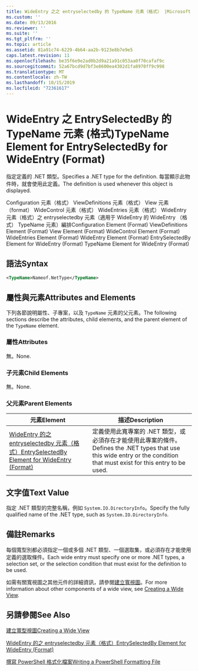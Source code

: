 ```yaml
---
title: WideEntry 之之 entryselectedby 的 TypeName 元素（格式） |Microsoft Docs
ms.custom: ''
ms.date: 09/13/2016
ms.reviewer: ''
ms.suite: ''
ms.tgt_pltfrm: ''
ms.topic: article
ms.assetid: 81a91c74-6229-4b64-aa2b-9123e8b7e9e5
caps.latest.revision: 11
ms.openlocfilehash: be35f6e9e2ad0b2d9a21a91c053aa0f70cafaf9c
ms.sourcegitcommit: 52a67bcd9d7bf3e8600ea4302d1fa8970ff9c998
ms.translationtype: MT
ms.contentlocale: zh-TW
ms.lasthandoff: 10/15/2019
ms.locfileid: "72361617"
---
```

# <a name="typename-element-for-entryselectedby-for-wideentry-format"></a><span data-ttu-id="b7db4-102">WideEntry 之 EntrySelectedBy 的 TypeName 元素 (格式)</span><span class="sxs-lookup"><span data-stu-id="b7db4-102">TypeName Element for EntrySelectedBy for WideEntry (Format)</span></span>

<span data-ttu-id="b7db4-103">指定定義的 .NET 類型。</span><span class="sxs-lookup"><span data-stu-id="b7db4-103">Specifies a .NET type for the definition.</span></span> <span data-ttu-id="b7db4-104">每當顯示此物件時，就會使用此定義。</span><span class="sxs-lookup"><span data-stu-id="b7db4-104">The definition is used whenever this object is displayed.</span></span>

<span data-ttu-id="b7db4-105">Configuration 元素（格式） ViewDefinitions 元素（格式） View 元素（format） WideControl 元素（格式） WideEntries 元素（格式） WideEntry 元素（格式）之 entryselectedby 元素（適用于 WideEntry 的 WideEntry （格式） TypeName 元素）編排</span><span class="sxs-lookup"><span data-stu-id="b7db4-105">Configuration Element (Format) ViewDefinitions Element (Format) View Element (Format) WideControl Element (Format) WideEntries Element (Format) WideEntry Element (Format) EntrySelectedBy Element for WideEntry (Format) TypeName Element for WideEntry (Format)</span></span>

## <a name="syntax"></a><span data-ttu-id="b7db4-106">語法</span><span class="sxs-lookup"><span data-stu-id="b7db4-106">Syntax</span></span>

```xml
<TypeName>Nameof.NetType</TypeName>
```

## <a name="attributes-and-elements"></a><span data-ttu-id="b7db4-107">屬性與元素</span><span class="sxs-lookup"><span data-stu-id="b7db4-107">Attributes and Elements</span></span>

<span data-ttu-id="b7db4-108">下列各節說明屬性、子專案，以及 `TypeName` 元素的父元素。</span><span class="sxs-lookup"><span data-stu-id="b7db4-108">The following sections describe the attributes, child elements, and the parent element of the `TypeName` element.</span></span>

### <a name="attributes"></a><span data-ttu-id="b7db4-109">屬性</span><span class="sxs-lookup"><span data-stu-id="b7db4-109">Attributes</span></span>

<span data-ttu-id="b7db4-110">無。</span><span class="sxs-lookup"><span data-stu-id="b7db4-110">None.</span></span>

### <a name="child-elements"></a><span data-ttu-id="b7db4-111">子元素</span><span class="sxs-lookup"><span data-stu-id="b7db4-111">Child Elements</span></span>

<span data-ttu-id="b7db4-112">無。</span><span class="sxs-lookup"><span data-stu-id="b7db4-112">None.</span></span>

### <a name="parent-elements"></a><span data-ttu-id="b7db4-113">父元素</span><span class="sxs-lookup"><span data-stu-id="b7db4-113">Parent Elements</span></span>

|<span data-ttu-id="b7db4-114">元素</span><span class="sxs-lookup"><span data-stu-id="b7db4-114">Element</span></span>|<span data-ttu-id="b7db4-115">描述</span><span class="sxs-lookup"><span data-stu-id="b7db4-115">Description</span></span>|
|-------------|-----------------|
|[<span data-ttu-id="b7db4-116">WideEntry 的之 entryselectedby 元素（格式）</span><span class="sxs-lookup"><span data-stu-id="b7db4-116">EntrySelectedBy Element for WideEntry (Format)</span></span>](./entryselectedby-element-for-wideentry-format.md)|<span data-ttu-id="b7db4-117">定義使用此寬專案的 .NET 類型，或必須存在才能使用此專案的條件。</span><span class="sxs-lookup"><span data-stu-id="b7db4-117">Defines the .NET types that use this wide entry or the condition that must exist for this entry to be used.</span></span>|

## <a name="text-value"></a><span data-ttu-id="b7db4-118">文字值</span><span class="sxs-lookup"><span data-stu-id="b7db4-118">Text Value</span></span>

<span data-ttu-id="b7db4-119">指定 .NET 類型的完整名稱，例如 `System.IO.DirectoryInfo`。</span><span class="sxs-lookup"><span data-stu-id="b7db4-119">Specify the fully qualified name of the .NET type, such as `System.IO.DirectoryInfo`.</span></span>

## <a name="remarks"></a><span data-ttu-id="b7db4-120">備註</span><span class="sxs-lookup"><span data-stu-id="b7db4-120">Remarks</span></span>

<span data-ttu-id="b7db4-121">每個寬型別都必須指定一個或多個 .NET 類型、一個選取集，或必須存在才能使用定義的選取條件。</span><span class="sxs-lookup"><span data-stu-id="b7db4-121">Each wide entry must specify one or more .NET types, a selection set, or the selection condition that must exist for the definition to be used.</span></span>

<span data-ttu-id="b7db4-122">如需有關寬視圖之其他元件的詳細資訊，請參閱[建立寬視圖](./creating-a-wide-view.md)。</span><span class="sxs-lookup"><span data-stu-id="b7db4-122">For more information about other components of a wide view, see [Creating a Wide View](./creating-a-wide-view.md).</span></span>

## <a name="see-also"></a><span data-ttu-id="b7db4-123">另請參閱</span><span class="sxs-lookup"><span data-stu-id="b7db4-123">See Also</span></span>

[<span data-ttu-id="b7db4-124">建立寬型視圖</span><span class="sxs-lookup"><span data-stu-id="b7db4-124">Creating a Wide View</span></span>](./creating-a-wide-view.md)

[<span data-ttu-id="b7db4-125">WideEntry 的之 entryselectedby 元素（格式）</span><span class="sxs-lookup"><span data-stu-id="b7db4-125">EntrySelectedBy Element for WideEntry (Format)</span></span>](./entryselectedby-element-for-wideentry-format.md)

[<span data-ttu-id="b7db4-126">撰寫 PowerShell 格式化檔案</span><span class="sxs-lookup"><span data-stu-id="b7db4-126">Writing a PowerShell Formatting File</span></span>](./writing-a-powershell-formatting-file.md)

